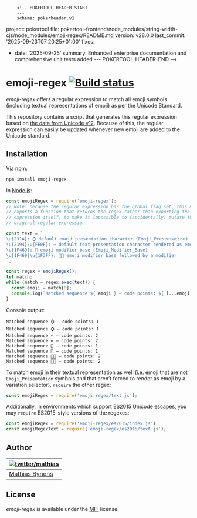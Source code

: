         <!-- POKERTOOL-HEADER-START
        ---
        schema: pokerheader.v1
project: pokertool
file: pokertool-frontend/node_modules/string-width-cjs/node_modules/emoji-regex/README.md
version: v28.0.0
last_commit: '2025-09-23T07:20:25+01:00'
fixes:
- date: '2025-09-25'
  summary: Enhanced enterprise documentation and comprehensive unit tests added
        ---
        POKERTOOL-HEADER-END -->
# emoji-regex [![Build status](https://travis-ci.org/mathiasbynens/emoji-regex.svg?branch=master)](https://travis-ci.org/mathiasbynens/emoji-regex)

_emoji-regex_ offers a regular expression to match all emoji symbols (including textual representations of emoji) as per the Unicode Standard.

This repository contains a script that generates this regular expression based on [the data from Unicode v12](https://github.com/mathiasbynens/unicode-12.0.0). Because of this, the regular expression can easily be updated whenever new emoji are added to the Unicode standard.

## Installation

Via [npm](https://www.npmjs.com/):

```bash
npm install emoji-regex
```

In [Node.js](https://nodejs.org/):

```js
const emojiRegex = require('emoji-regex');
// Note: because the regular expression has the global flag set, this module
// exports a function that returns the regex rather than exporting the regular
// expression itself, to make it impossible to (accidentally) mutate the
// original regular expression.

const text = `
\u{231A}: ⌚ default emoji presentation character (Emoji_Presentation)
\u{2194}\u{FE0F}: ↔️ default text presentation character rendered as emoji
\u{1F469}: 👩 emoji modifier base (Emoji_Modifier_Base)
\u{1F469}\u{1F3FF}: 👩🏿 emoji modifier base followed by a modifier
`;

const regex = emojiRegex();
let match;
while (match = regex.exec(text)) {
  const emoji = match[0];
  console.log(`Matched sequence ${ emoji } — code points: ${ [...emoji].length }`);
}
```

Console output:

```
Matched sequence ⌚ — code points: 1
Matched sequence ⌚ — code points: 1
Matched sequence ↔️ — code points: 2
Matched sequence ↔️ — code points: 2
Matched sequence 👩 — code points: 1
Matched sequence 👩 — code points: 1
Matched sequence 👩🏿 — code points: 2
Matched sequence 👩🏿 — code points: 2
```

To match emoji in their textual representation as well (i.e. emoji that are not `Emoji_Presentation` symbols and that aren’t forced to render as emoji by a variation selector), `require` the other regex:

```js
const emojiRegex = require('emoji-regex/text.js');
```

Additionally, in environments which support ES2015 Unicode escapes, you may `require` ES2015-style versions of the regexes:

```js
const emojiRegex = require('emoji-regex/es2015/index.js');
const emojiRegexText = require('emoji-regex/es2015/text.js');
```

## Author

| [![twitter/mathias](https://gravatar.com/avatar/24e08a9ea84deb17ae121074d0f17125?s=70)](https://twitter.com/mathias "Follow @mathias on Twitter") |
|---|
| [Mathias Bynens](https://mathiasbynens.be/) |

## License

_emoji-regex_ is available under the [MIT](https://mths.be/mit) license.
